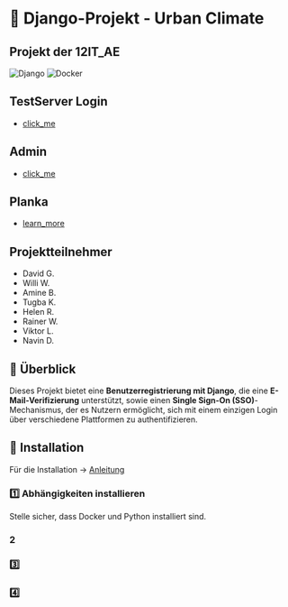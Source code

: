 # 📌 Django-Projekt - Urban Climate
## Projekt der 12IT_AE

![Django](https://img.shields.io/badge/Django-4.2-green)
![Docker](https://img.shields.io/badge/Docker-24.0-blue)

## TestServer Login
- [click_me](http://127.0.0.1:8000/login/)

## Admin
- [click_me](http://127.0.0.1:8000/admin)

## Planka  
- [learn_more](https://planka.karlkuebelschule.de/boards/1404271419818247740)
## Projektteilnehmer

- David G.
- Willi W.
- Amine B.
- Tugba K.
- Helen R.
- Rainer W.
- Viktor L.
- Navin D.

## 🌟 Überblick
Dieses Projekt bietet eine **Benutzerregistrierung mit Django**, die eine **E-Mail-Verifizierung** unterstützt, sowie einen **Single Sign-On (SSO)**-Mechanismus, der es Nutzern ermöglicht, sich mit einem einzigen Login über verschiedene Plattformen zu authentifizieren.

## 🚀 Installation
Für die Installation -> [Anleitung](https://github.com/User90391/12ItANW/blob/main/project/project.md)


### 1️⃣ Abhängigkeiten installieren
Stelle sicher, dass Docker und Python installiert sind. 




### 2️  





### 3️⃣ 








### 4️⃣







